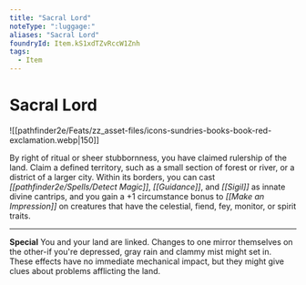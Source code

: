 ```yaml
---
title: "Sacral Lord"
noteType: ":luggage:"
aliases: "Sacral Lord"
foundryId: Item.kS1xdTZvRccW1Znh
tags:
  - Item
---
```


# Sacral Lord
![[pathfinder2e/Feats/zz_asset-files/icons-sundries-books-book-red-exclamation.webp|150]]

By right of ritual or sheer stubbornness, you have claimed rulership of the land. Claim a defined territory, such as a small section of forest or river, or a district of a larger city. Within its borders, you can cast _[[pathfinder2e/Spells/Detect Magic]]_, _[[Guidance]]_, and _[[Sigil]]_ as innate divine cantrips, and you gain a +1 circumstance bonus to _[[Make an Impression]]_ on creatures that have the celestial, fiend, fey, monitor, or spirit traits.

* * *

**Special** You and your land are linked. Changes to one mirror themselves on the other-if you're depressed, gray rain and clammy mist might set in. These effects have no immediate mechanical impact, but they might give clues about problems afflicting the land.
